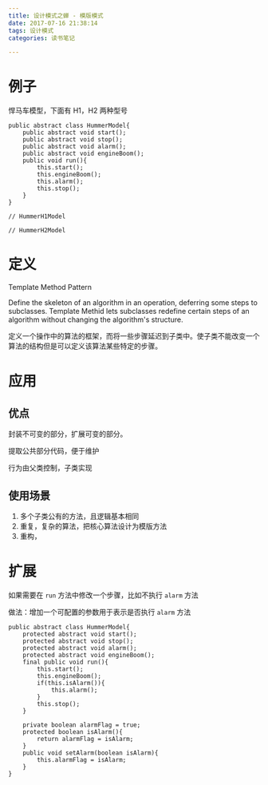 ```yaml
---
title: 设计模式之蝉 - 模版模式
date: 2017-07-16 21:38:14
tags: 设计模式
categories: 读书笔记

---
```



# 例子

悍马车模型，下面有 H1，H2 两种型号

```
public abstract class HummerModel{
    public abstract void start();
    public abstract void stop();
    public abstract void alarm();
    public abstract void engineBoom();
    public void run(){
        this.start();
        this.engineBoom();
        this.alarm();
        this.stop();
    }
}

// HummerH1Model

// HummerH2Model
```


# 定义

Template Method Pattern

Define the skeleton of an algorithm in an operation, deferring some steps to subclasses. Template Methid lets subclasses redefine certain steps of an algorithm without changing the algorithm's structure.

定义一个操作中的算法的框架，而将一些步骤延迟到子类中。使子类不能改变一个算法的结构但是可以定义该算法某些特定的步骤。

# 应用

## 优点

封装不可变的部分，扩展可变的部分。

提取公共部分代码，便于维护

行为由父类控制，子类实现

## 使用场景

1. 多个子类公有的方法，且逻辑基本相同
2. 重复，复杂的算法，把核心算法设计为模版方法
3. 重构，

# 扩展

如果需要在 `run` 方法中修改一个步骤，比如不执行 `alarm` 方法

做法：增加一个可配置的参数用于表示是否执行 `alarm` 方法

```
public abstract class HummerModel{
    protected abstract void start();
    protected abstract void stop();
    protected abstract void alarm();
    protected abstract void engineBoom();
    final public void run(){
        this.start();
        this.engineBoom();
        if(this.isAlarm()){
            this.alarm();
        }
        this.stop();
    }

    private boolean alarmFlag = true;
    protected boolean isAlarm(){
        return alarmFlag = isAlarm;
    }
    public void setAlarm(boolean isAlarm){
        this.alarmFlag = isAlarm;
    }
}
```



















